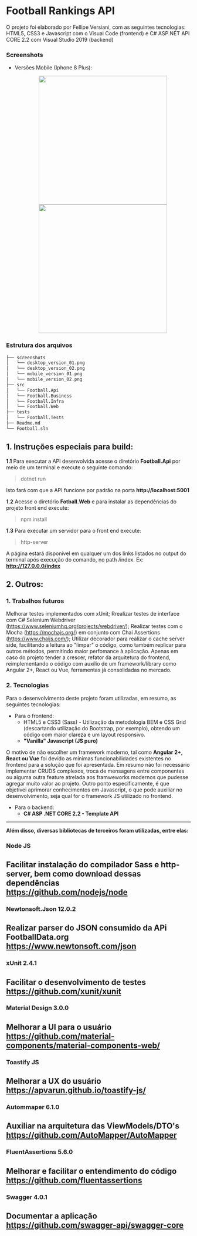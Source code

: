 ﻿#  Football Rankings API 

O projeto foi elaborado por Fellipe Versiani, com as seguintes tecnologias: HTML5, CSS3 e Javascript com o Visual Code (frontend) e C# ASP.NET API CORE 2.2 com Visual Studio 2019 (backend)

### Screenshots


- Versões Mobile (Iphone 8 Plus):<p align="center">
  <img src="https://cdn1.imggmi.com/uploads/2019/5/24/2b2cee8847685a5cf94974f75bed670b-full.png" width="350"/>
  <img src="https://cdn1.imggmi.com/uploads/2019/5/24/f7539beb2ea77e5bd416e7856169e4da-full.png" width="350"/>
</p>

### Estrutura dos arquivos

```sh
├── screenshots
│   └── desktop_version_01.png
│   └── desktop_version_02.png
│   └── mobile_version_01.png
│   └── mobile_version_02.png
├── src
│   └── Football.Api
│   └── Football.Business
│   └── Football.Infra
│   └── Football.Web
├── tests
│   └── Football.Tests
├── Readme.md
└── Football.sln
```
## 1. Instruções especiais para build:
**1.1** Para executar a API desenvolvida acesse o diretório **Football.Api** por meio de um terminal e execute o seguinte comando:
>dotnet run

 Isto fará com que a API funcione  por padrão na porta **http://localhost:5001**

**1.2** Acesse o diretório **Fotball.Web** e para instalar as dependências do projeto front end execute:
>npm install

**1.3** Para executar um servidor para o front end execute:
>http-server

A página estará disponível em qualquer um dos links listados no output do terminal após execução do comando, no path /index. Ex: **http://127.0.0.0/index**

## 2. Outros:

### 1. Trabalhos futuros

Melhorar testes implementados com xUnit; 
Rrealizar testes de interface com C# Selenium Webdriver (https://www.seleniumhq.org/projects/webdriver/); 
Realizar testes com o Mocha (https://mochajs.org/) em conjunto com Chai Assertions (https://www.chaijs.com/);
Utilizar decorador para realizar o cache server side, facilitando a leitura ao "limpar" o código, como também replicar para outros métodos, permitindo maior perfomance à aplicação. 
Apenas em caso do projeto tender a crescer, refator da arquitetura do frontend, reimplementando o código com auxílio de um framework/library como Angular 2+, React ou  Vue, ferramentas já consolidadas no mercado. 

### 2. Tecnologias

Para o desenvolvimento deste projeto foram utilizadas, em resumo, as seguintes tecnologias:
- Para o frontend: 
	- HTML5 e CSS3 (Sass) - Utilização da metodologia BEM e CSS Grid (descartando utilização do Bootstrap, por exemplo), obtendo um código com maior clareza e um layout responsivo.	
	- **"Vanilla" Javascript (JS puro)**

O motivo de não escolher um framework moderno, tal como **Angular 2+, React ou Vue** foi devido as mínimas funcionabilidades existentes no frontend para a solução que foi apresentada.
Em resumo não foi necessário implementar CRUDS complexos, troca de mensagens entre componentes ou alguma outra feature atrelada aos framweworks modernos que pudesse agregar muito valor ao projeto. 
Outro ponto especificamente, é que objetivei aprimorar conhecimentos em Javascript, o que pode auxiliar no desenvolvimento, seja qual for o framework JS utilizado no frontend.
	
	
- Para o backend: 
	- **C# ASP .NET CORE 2.2 - Template API**
---

**Além disso, diversas bibliotecas de terceiros foram utilizadas, entre elas:**

### Node JS
Facilitar instalação do compilador Sass e http-server, bem como download dessas dependências <br/>
https://github.com/nodejs/node
---

### Newtonsoft.Json 12.0.2
Realizar parser do JSON consumido da APi FootballData.org <br/>
https://www.newtonsoft.com/json
---

### xUnit 2.4.1
Facilitar o desenvolvimento de testes <br/>
https://github.com/xunit/xunit
---

### Material Design 3.0.0
Melhorar a UI para o usuário <br/>
https://github.com/material-components/material-components-web/
---

### Toastify JS 
Melhorar a UX do usuário <br/>
https://apvarun.github.io/toastify-js/
---

### Autommaper 6.1.0
Auxiliar na arquitetura das ViewModels/DTO's <br/>
https://github.com/AutoMapper/AutoMapper
---

### FluentAssertions 5.6.0
Melhorar e facilitar o entendimento do código <br/>
https://github.com/fluentassertions
---

### Swagger 4.0.1
Documentar a aplicação <br/>
https://github.com/swagger-api/swagger-core
---
